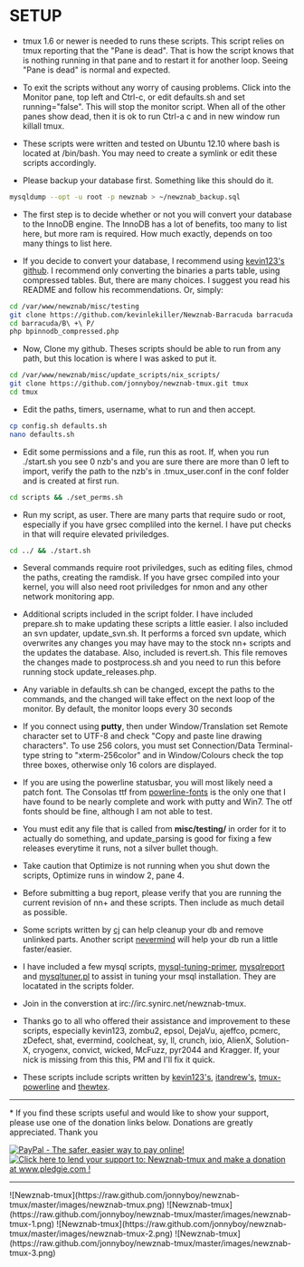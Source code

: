 # SETUP

 * tmux 1.6 or newer is needed to runs these scripts. This script relies on tmux reporting that the "Pane is dead". That is how the script knows that is nothing running in that pane and to restart it for another loop. Seeing "Pane is dead" is normal and expected.

 * To exit the scripts without any worry of causing problems. Click into the Monitor pane, top left and Ctrl-c, or edit defaults.sh and set running="false". This will stop the monitor script. When all of the other panes show dead, then it is ok to run Ctrl-a c and in new window run killall tmux.

 * These scripts were written and tested on Ubuntu 12.10 where bash is located at /bin/bash. You may need to create a symlink or edit these scripts accordingly.

 * Please backup your database first. Something like this should do it.
 
  ```bash
  mysqldump --opt -u root -p newznab > ~/newznab_backup.sql
  ```


 * The first step is to decide whether or not you will convert your database to the InnoDB engine. The InnoDB has a lot of benefits, too many to list here, but more ram is required. How much exactly, depends on too many things to list here.

 * If you decide to convert your database, I recommend using [kevin123's github](https://github.com/kevinlekiller/Newznab-Barracuda.git). I recommend only converting the binaries a parts table, using compressed tables. But, there are many choices. I suggest you read his README and follow his recommendations. Or, simply:

  ```bash
  cd /var/www/newznab/misc/testing
  git clone https://github.com/kevinlekiller/Newznab-Barracuda barracuda
  cd barracuda/B\ +\ P/
  php bpinnodb_compressed.php
  ```

 * Now, Clone my github. Theses scripts should be able to run from any path, but this location is where I was asked to put it.

  ```bash
  cd /var/www/newznab/misc/update_scripts/nix_scripts/
  git clone https://github.com/jonnyboy/newznab-tmux.git tmux
  cd tmux
  ```  

 * Edit the paths, timers, username, what to run and then accept.

  ```bash
  cp config.sh defaults.sh
  nano defaults.sh
  ```

 * Edit some permissions and a file, run this as root. If, when you run ./start.sh you see 0 nzb's and you are sure there are more than 0 left to import, verify the path to the nzb's in .tmux_user.conf in the conf folder and is created at first run.

  ```bash
  cd scripts && ./set_perms.sh
  ```

 * Run my script, as user. There are many parts that require sudo or root, especially if you have grsec compliled into the kernel. I have put checks in that will require elevated priviledges.

  ```bash
  cd ../ && ./start.sh
  ```

 * Several commands require root priviledges, such as editing files, chmod the paths, creating the ramdisk. If you have grsec compiled into your kernel, you will also need root priviledges for nmon and any other network monitoring app.

 * Additional scripts included in the script folder. I have included prepare.sh to make updating these scripts a little easier. I also included an svn updater, update_svn.sh. It performs a forced svn update, which overwrites any changes you may have may to the stock nn+ scripts and the updates the database. Also, included is revert.sh. This file removes the changes made to postprocess.sh and you need to run this before running stock update_releases.php.
 
 * Any variable in defaults.sh can be changed, except the paths to the commands, and the changed will take effect on the next loop of the monitor. By default, the monitor loops every 30 seconds

 * If you connect using **putty**, then under Window/Translation set Remote character set to UTF-8 and check "Copy and paste line drawing characters". To use 256 colors, you must set Connection/Data Terminal-type string to "xterm-256color" and in Window/Colours check the top three boxes, otherwise only 16 colors are displayed.
 
 * If you are using the powerline statusbar, you will most likely need a patch font. The Consolas ttf from [powerline-fonts](https://github.com/jonnyboy/powerline-fonts) is the only one that I have found to be nearly complete and work with putty and Win7. The otf fonts should be fine, although I am not able to test.

 * You must edit any file that is called from **misc/testing/** in order for it to actually do something, and update_parsing is good for fixing a few releases everytime it runs, not a silver bullet though.

 * Take caution that Optimize is not running when you shut down the scripts, Optimize runs in window 2, pane 4.

 * Before submitting a bug report, please verify that you are running the current revision of nn+ and these scripts. Then include as much detail as possible.

 * Some scripts written by [cj](https://github.com/NNScripts/nn-custom-scripts) can help cleanup your db and remove unlinked parts. Another script [nevermind](http://pastebin.com/ibpi71iE) will help your db run a little faster/easier.

 * I have included a few mysql scripts, [mysql-tuning-primer](https://launchpad.net/mysql-tuning-primer), [mysqlreport](http://hackmysql.com/mysqlreport) and [mysqltuner.pl](https://github.com/sunfoxcz/MySQLTuner-perl/blob/master/mysqltuner.pl) to assist in tuning your msql installation. They are locatated in the scripts folder.

 * Join in the converstion at irc://irc.synirc.net/newznab-tmux.




 * Thanks go to all who offered their assistance and improvement to these scripts, especially kevin123, zombu2, epsol, DejaVu, ajeffco, pcmerc, zDefect, shat, evermind, coolcheat, sy, ll, crunch, ixio, AlienX, Solution-X, cryogenx, convict, wicked, McFuzz, pyr2044 and Kragger. If, your nick is missing from this this, PM and I'll fix it quick.
 
 * These scripts include scripts written by [kevin123's](https://github.com/kevinlekiller), [itandrew's](https://github.com/itandrew/Newznab-InnoDB-Dropin), [tmux-powerline](https://github.com/erikw/tmux-powerline) and [thewtex](git://github.com/thewtex/tmux-mem-cpu-load.git).

<hr>
 * If you find these scripts useful and would like to show your support, please use one of the donation links below. Donations are greatly appreciated. Thank you

<a href="https://www.paypal.com/cgi-bin/webscr?cmd=_s-xclick&hosted_button_id=N4AJV5FHZDBFE"><img src="https://www.paypal.com/en_US/i/btn/btn_donateCC_LG.gif" alt="PayPal - The safer, easier way to pay online!" /></a><a href='http://www.pledgie.com/campaigns/18980'><img alt='Click here to lend your support to: Newznab-tmux and make a donation at www.pledgie.com !' src='http://www.pledgie.com/campaigns/18980.png?skin_name=chrome' border='0' /></a>

<hr>
![Newznab-tmux](https://raw.github.com/jonnyboy/newznab-tmux/master/images/newznab-tmux.png)
![Newznab-tmux](https://raw.github.com/jonnyboy/newznab-tmux/master/images/newznab-tmux-1.png)
![Newznab-tmux](https://raw.github.com/jonnyboy/newznab-tmux/master/images/newznab-tmux-2.png)
![Newznab-tmux](https://raw.github.com/jonnyboy/newznab-tmux/master/images/newznab-tmux-3.png)


